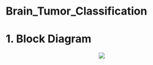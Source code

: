 # Brain_Tumor_Classification
<h1 align="left">
	1. Block Diagram
</h1>

<p align="center">
    <img src="https://user-images.githubusercontent.com/93787273/182031549-e1cbdc71-f01e-4767-bf00-a9c8d44c31a3.png">
</p>

